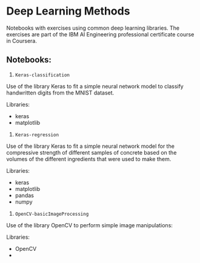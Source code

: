 # Deep Learning Methods

Notebooks with exercises using common deep learning libraries. The exercises are part of the IBM AI Engineering professional certificate course in Coursera.

## Notebooks:

1. `Keras-classification`

Use of the library Keras to fit a simple neural network model to classify handwritten digits from the MNIST dataset.

Libraries:

- keras
- matplotlib

1. `Keras-regression`

Use of the library Keras to fit a simple neural network model for the compressive strength of different samples of concrete based on the volumes of the different ingredients that were used to make them.

Libraries:

- keras
- matplotlib
- pandas
- numpy

1. `OpenCV-basicImageProcessing`

Use of the library OpenCV to perform simple image manipulations:

Libraries:

- OpenCV
-
